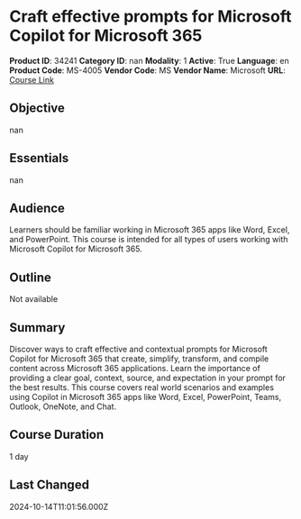 # Craft effective prompts for Microsoft Copilot for Microsoft 365

**Product ID**: 34241
**Category ID**: nan
**Modality**: 1
**Active**: True
**Language**: en
**Product Code**: MS-4005
**Vendor Code**: MS
**Vendor Name**: Microsoft
**URL**: [Course Link](https://www.fastlaneus.com/course/microsoft-ms-4005)

## Objective
nan

## Essentials
nan

## Audience
Learners should be familiar working in Microsoft 365 apps like Word, Excel, and PowerPoint. This course is intended for all types of users working with Microsoft Copilot for Microsoft 365.

## Outline
Not available

## Summary
Discover ways to craft effective and contextual prompts for Microsoft Copilot for Microsoft 365 that create, simplify, transform, and compile content across Microsoft 365 applications. Learn the importance of providing a clear goal, context, source, and expectation in your prompt for the best results. This course covers real world scenarios and examples using Copilot in Microsoft 365 apps like Word, Excel, PowerPoint, Teams, Outlook, OneNote, and Chat.

## Course Duration
1 day

## Last Changed
2024-10-14T11:01:56.000Z
